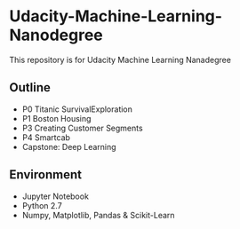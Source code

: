 # Udacity-Machine-Learning-Nanodegree

This repository is for Udacity Machine Learning Nanadegree

## Outline

+ P0 Titanic SurvivalExploration
+ P1 Boston Housing
+ P3 Creating Customer Segments
+ P4 Smartcab
+ Capstone: Deep Learning

## Environment

+ Jupyter Notebook
+ Python 2.7
+ Numpy, Matplotlib, Pandas & Scikit-Learn
